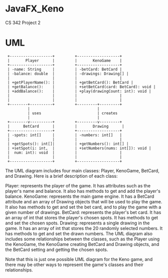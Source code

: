 # JavaFX_Keno
CS 342 Project 2

# UML 

     +-------------------+         +-------------------+
     |       Player      |         |       KenoGame    |
     +-------------------+         +-------------------+
     | -name: String     |         | -betCard: BetCard |
     | -balance: double  |         | -drawings: Drawing[] |
     |                   |         |                   |
     | +getPlayerName(): |         | +getBetCard(): BetCard |
     | +getBalance():    |         | +setBetCard(card: BetCard): void |
     | +addBalance():    |         | +play(drawingCount: int): void |
     |                   |         |                   |
     |                   |         |                   |
     +--------+----------+         +---------+---------+
              |                              |
              | uses                         | creates
              |                              |
     +--------v----------+         +---------v---------+
     |      BetCard      |         |       Drawing      |
     +-------------------+         +-------------------+
     | -spots: int[]     |         | -numbers: int[]   |
     |                   |         |                   |
     | +getSpots(): int[]|         | +getNumbers(): int[] |
     | +setSpot(i: int,  |         | +setNumbers(nums: int[]): void |
     |  num: int): void  |         |                   |
     |                   |         |                   |
     +-------------------+         +-------------------+

The UML diagram includes four main classes: Player, KenoGame, BetCard, and Drawing. Here is a brief description of each class:

Player: represents the player of the game. It has attributes such as the player's name and balance. It also has methods to get and add the player's balance.
KenoGame: represents the main game engine. It has a BetCard attribute and an array of Drawing objects that will be used to play the game. It also has methods to get and set the bet card, and to play the game with a given number of drawings.
BetCard: represents the player's bet card. It has an array of int that stores the player's chosen spots. It has methods to get and set the chosen spots.
Drawing: represents a single drawing in the game. It has an array of int that stores the 20 randomly selected numbers. It has methods to get and set the drawn numbers.
The UML diagram also includes some relationships between the classes, such as the Player using the KenoGame, the KenoGame creating BetCard and Drawing objects, and the BetCard setting and getting the chosen spots.

Note that this is just one possible UML diagram for the Keno game, and there may be other ways to represent the game's classes and their relationships.
